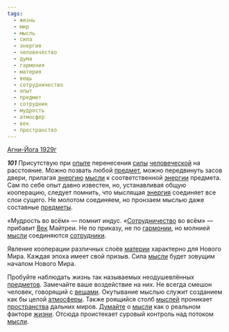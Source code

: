 ```yaml
---
tags:
  - жизнь
  - мир
  - мысль
  - сила
  - энергия
  - человечество
  - дума
  - гармония
  - материя
  - вещь
  - сотрудничество
  - опыт
  - предмет
  - сотрудник
  - мудрость
  - атмосфер
  - век
  - пространство
---
```


[Агни-Йога 1929г](https://127.0.0.1:4002/agni/1929)

___101___
Присутствую при [опыте](../../../tags/#опыт) перенесения [силы](../../../tags/#сила) [человеческой](../../../tags/#человечество) на расстояние. Можно позвать любой [предмет](../../../tags/#предмет), можно передвинуть засов двери, прилагая [энергию](../../../tags/#[энергия](../../../tags/#энергия)) [мысли](../../../tags/#[мысль](../../../tags/#мысль)) к соответственной [энергии](../../../tags/#[энергия](../../../tags/#энергия)) предмета. Сам по себе опыт давно известен, но, устанавливая общую кооперацию, следует помнить, что мыслящая [энергия](../../../tags/#энергия) соединяет все слои сущего. Не молотом соединяем, но пронзаем мыслью даже составные [предметы](../../../tags/#предмет).   

«Мудрость во всём» — помнит индус. «[Сотрудничество](../../../tags/#сотрудничество) во всём» — прибавит [Век](../../../tags/#[век](../../../tags/#век)) Майтреи. Не по приказу, не по [гармонии](../../../tags/#гармония), но молнией [мысли](../../../tags/#[мысль](../../../tags/#мысль)) соединяются [сотрудники](../../../tags/#сотрудник).   

Явление кооперации различных слоёв [материи](../../../tags/#материя) характерно для Нового Мира. Каждая эпоха имеет свой призыв. Сила [мысли](../../../tags/#[мысль](../../../tags/#мысль)) будет зовущим началом Нового Мира.   

Пробуйте наблюдать жизнь так называемых неодушевлённых [предметов](../../../tags/#предмет). Замечайте ваше воздействие на них. Не всегда смешон человек, говорящий с [вещами](../../../tags/#вещь). Окутывание мыслью служит созданием как бы целой [атмосферы](../../../tags/#атмосфер). Также роящийся столб [мыслей](../../../tags/#мысль) проникает [пространства](../../../tags/#пространство) дальних миров. [Думайте](../../../tags/#дума) о [мысли](../../../tags/#[мысль](../../../tags/#мысль)) как о реальном факторе [жизни](../../../tags/#жизнь). Отсюда проистекает суровый контроль над потоком [мысли](../../../tags/#[мысль](../../../tags/#мысль)).